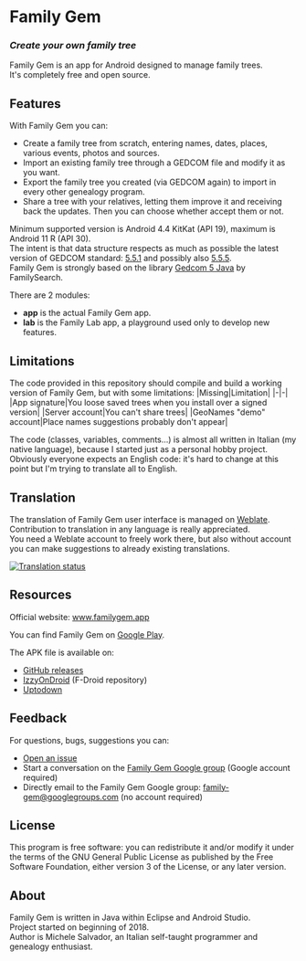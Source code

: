 # Family Gem
### _Create your own family tree_

Family Gem is an app for Android designed to manage family trees.<br>
It's completely free and open source.

## Features
With Family Gem you can:
- Create a family tree from scratch, entering names, dates, places, various events, photos and sources.
- Import an existing family tree through a GEDCOM file and modify it as you want.
- Export the family tree you created (via GEDCOM again) to import in every other genealogy program.
- Share a tree with your relatives, letting them improve it and receiving back the updates. Then you can choose whether accept them or not.

Minimum supported version is Android 4.4 KitKat (API 19), maximum is Android 11 R (API 30).<br>
The intent is that data structure respects as much as possible the latest version of GEDCOM standard: [5.5.1](https://www.familysearch.org/developers/docs/gedcom/) and possibly also [5.5.5](https://www.gedcom.org/gedcom.html).<br>
Family Gem is strongly based on the library [Gedcom 5 Java](https://github.com/FamilySearch/gedcom5-java) by FamilySearch.

There are 2 modules:
- **app** is the actual Family Gem app.
- **lab** is the Family Lab app, a playground used only to develop new features.

## Limitations
The code provided in this repository should compile and build a working version of Family Gem, but with some limitations:
|Missing|Limitation|
|-|-|
|App signature|You loose saved trees when you install over a signed version|
|Server account|You can't share trees|
|GeoNames "demo" account|Place names suggestions probably don't appear|

The code (classes, variables, comments...) is almost all written in Italian (my native language), because I started just as a personal hobby project.<br>
Obviously everyone expects an English code: it's hard to change at this point but I'm trying to translate all to English.

## Translation
The translation of Family Gem user interface is managed on [Weblate](https://hosted.weblate.org/projects/family-gem/app/).<br>
Contribution to translation in any language is really appreciated.<br>
You need a Weblate account to freely work there, but also without account you can make suggestions to already existing translations.

[![Translation status](https://hosted.weblate.org/widgets/family-gem/-/multi-auto.svg)](https://hosted.weblate.org/engage/family-gem/)

## Resources
Official website: www.familygem.app

You can find Family Gem on [Google Play](https://play.google.com/store/apps/details?id=app.familygem).

The APK file is available on:
- [GitHub releases](https://github.com/michelesalvador/FamilyGem/releases)
- [IzzyOnDroid](https://apt.izzysoft.de/fdroid/index/apk/app.familygem) (F-Droid repository)
- [Uptodown](https://family-gem.en.uptodown.com)

## Feedback
For questions, bugs, suggestions you can:
- [Open an issue](https://github.com/michelesalvador/FamilyGem/issues)
- Start a conversation on the [Family Gem Google group](https://groups.google.com/g/family-gem) (Google account required)
- Directly email to the Family Gem Google group: family-gem@googlegroups.com (no account required)

## License
This program is free software: you can redistribute it and/or modify it under the terms of the GNU General Public License as published by the Free Software Foundation, either version 3 of the License, or any later version.

## About
Family Gem is written in Java within Eclipse and Android Studio.<br>
Project started on beginning of 2018.<br>
Author is Michele Salvador, an Italian self-taught programmer and genealogy enthusiast.
